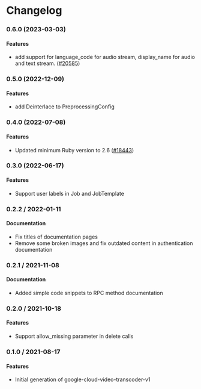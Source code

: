 # Changelog

### 0.6.0 (2023-03-03)

#### Features

* add support for language_code for audio stream, display_name for audio and text stream. ([#20585](https://github.com/googleapis/google-cloud-ruby/issues/20585)) 

### 0.5.0 (2022-12-09)

#### Features

* add Deinterlace to PreprocessingConfig 

### 0.4.0 (2022-07-08)

#### Features

* Updated minimum Ruby version to 2.6 ([#18443](https://github.com/googleapis/google-cloud-ruby/issues/18443)) 

### 0.3.0 (2022-06-17)

#### Features

* Support user labels in Job and JobTemplate

### 0.2.2 / 2022-01-11

#### Documentation

* Fix titles of documentation pages
* Remove some broken images and fix outdated content in authentication documentation

### 0.2.1 / 2021-11-08

#### Documentation

* Added simple code snippets to RPC method documentation

### 0.2.0 / 2021-10-18

#### Features

* Support allow_missing parameter in delete calls

### 0.1.0 / 2021-08-17

#### Features

* Initial generation of google-cloud-video-transcoder-v1

